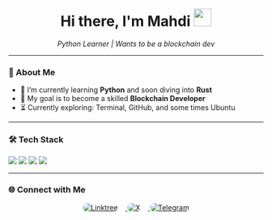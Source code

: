 <h1 align="center">Hi there, I'm Mahdi <img src="https://media.giphy.com/media/hvRJCLFzcasrR4ia7z/giphy.gif" width="35"></h1>

<p align="center">
  <em>Python Learner | Wants to be a blockchain dev</em>
</p>



---


### 🚀 About Me



- 🧠 I’m currently learning **Python** and soon diving into **Rust**
- 🎯 My goal is to become a skilled **Blockchain Developer**
- ⏳ Currently exploring: Terminal, GitHub, and some times Ubuntu


---




### 🛠️ Tech Stack


<p align="left">
  <img src="https://img.shields.io/badge/Python-3670A0?style=for-the-badge&logo=python&logoColor=ffdd54"/>
  <img src="https://img.shields.io/badge/HTML5-E34F26?style=for-the-badge&logo=html5&logoColor=white"/>
  <img src="https://img.shields.io/badge/CSS3-1572B6?style=for-the-badge&logo=css3&logoColor=white"/>
  <img src="https://img.shields.io/badge/Git-F05032?style=for-the-badge&logo=git&logoColor=white"/>

</p>




---




### 🌐 Connect with Me


<p align="center">
  <a href="https://linktr.ee/sirdoxa" target="_blank">
    <img src="https://img.shields.io/badge/Linktree-000000?style=for-the-badge&logo=linktree&logoColor=white&labelColor=000000" alt="Linktree" style="border-radius: 15px; margin-right: 15px;"/>
  </a>
  <a href="https://x.com/realnbvi" target="_blank">
    <img src="https://img.shields.io/badge/X-000000?style=for-the-badge&logo=x&logoColor=white&labelColor=000000" alt="X" style="border-radius: 15px; margin-right: 15px;"/>
  </a>
  <a href="https://t.me/sirdoxa" target="_blank">
    <img src="https://img.shields.io/badge/Telegram-000000?style=for-the-badge&logo=telegram&logoColor=white&labelColor=000000" alt="Telegram" style="border-radius: 15px;"/>
  </a>
</p>




